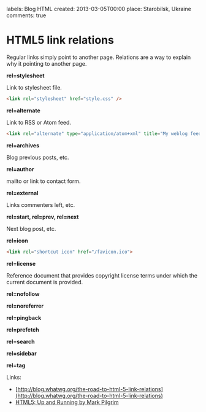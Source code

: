 labels: Blog
        HTML
created: 2013-03-05T00:00
place: Starobilsk, Ukraine
comments: true

# HTML5 link relations

Regular links simply point to another page. Relations are a way to explain why it pointing to another page.

**rel=stylesheet**

Link to stylesheet file.
```html
<link rel="stylesheet" href="style.css" />
```

**rel=alternate**

Link to RSS or Atom feed.
```html
<link rel="alternate" type="application/atom+xml" title="My weblog feed" href="/feed/" />
```

**rel=archives**

Blog previous posts, etc.

**rel=author**

mailto or link to contact form.

**rel=external**

Links commenters left, etc.

**rel=start, rel=prev, rel=next**

Next blog post, etc.

**rel=icon**

```html
<link rel="shortcut icon" href="/favicon.ico">
```

**rel=license**

Reference document that provides copyright license terms under which the current document is provided.

**rel=nofollow**

**rel=noreferrer**

**rel=pingback**

**rel=prefetch**

**rel=search**

**rel=sidebar**

**rel=tag**

Links:

- [http://blog.whatwg.org/the-road-to-html-5-link-relations](http://blog.whatwg.org/the-road-to-html-5-link-relations)
- [HTML5: Up and Running by Mark Pilgrim](http://shop.oreilly.com/product/9780596806033.do)
